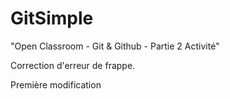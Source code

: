 # GitSimple
"Open Classroom - Git & Github - Partie 2 Activité"

Correction d'erreur de frappe. 

Première modification
